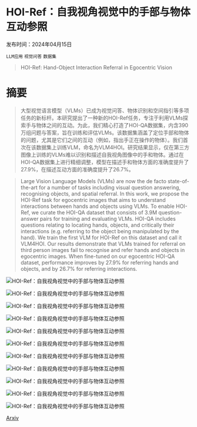 # HOI-Ref：自我视角视觉中的手部与物体互动参照

发布时间：2024年04月15日

`LLM应用` `视觉问答` `数据集`

> HOI-Ref: Hand-Object Interaction Referral in Egocentric Vision

# 摘要

> 大型视觉语言模型（VLMs）已成为视觉问答、物体识别和空间指引等多项任务的新标杆。本研究提出了一种新的HOI-Ref任务，专注于利用VLMs探索手与物体之间的互动。为此，我们精心打造了HOI-QA数据集，内含390万组问题与答案，旨在训练和评估VLMs。该数据集涵盖了定位手部和物体的问题，尤其是它们之间的互动（例如，指出手正在操作的物体）。我们首次在该数据集上训练VLM，命名为VLM4HOI。研究结果显示，仅在第三方图像上训练的VLMs难以识别和描述自我视角图像中的手和物体。通过在HOI-QA数据集上进行精细调整，模型在描述手和物体方面的准确度提升了27.9%，在描述互动方面的准确度提升了26.7%。

> Large Vision Language Models (VLMs) are now the de facto state-of-the-art for a number of tasks including visual question answering, recognising objects, and spatial referral. In this work, we propose the HOI-Ref task for egocentric images that aims to understand interactions between hands and objects using VLMs. To enable HOI-Ref, we curate the HOI-QA dataset that consists of 3.9M question-answer pairs for training and evaluating VLMs. HOI-QA includes questions relating to locating hands, objects, and critically their interactions (e.g. referring to the object being manipulated by the hand). We train the first VLM for HOI-Ref on this dataset and call it VLM4HOI. Our results demonstrate that VLMs trained for referral on third person images fail to recognise and refer hands and objects in egocentric images. When fine-tuned on our egocentric HOI-QA dataset, performance improves by 27.9% for referring hands and objects, and by 26.7% for referring interactions.

![HOI-Ref：自我视角视觉中的手部与物体互动参照](../../../paper_images/2404.09933/x1.png)

![HOI-Ref：自我视角视觉中的手部与物体互动参照](../../../paper_images/2404.09933/figure2.png)

![HOI-Ref：自我视角视觉中的手部与物体互动参照](../../../paper_images/2404.09933/x2.png)

![HOI-Ref：自我视角视觉中的手部与物体互动参照](../../../paper_images/2404.09933/x3.png)

![HOI-Ref：自我视角视觉中的手部与物体互动参照](../../../paper_images/2404.09933/x4.png)

![HOI-Ref：自我视角视觉中的手部与物体互动参照](../../../paper_images/2404.09933/x5.png)

![HOI-Ref：自我视角视觉中的手部与物体互动参照](../../../paper_images/2404.09933/x6.png)

![HOI-Ref：自我视角视觉中的手部与物体互动参照](../../../paper_images/2404.09933/x7.png)

![HOI-Ref：自我视角视觉中的手部与物体互动参照](../../../paper_images/2404.09933/x8.png)

![HOI-Ref：自我视角视觉中的手部与物体互动参照](../../../paper_images/2404.09933/supp_qualitative_epic_v0.3.drawio.png)

![HOI-Ref：自我视角视觉中的手部与物体互动参照](../../../paper_images/2404.09933/supp_qualitative_ego4d_v0.3.drawio.png)

[Arxiv](https://arxiv.org/abs/2404.09933)
